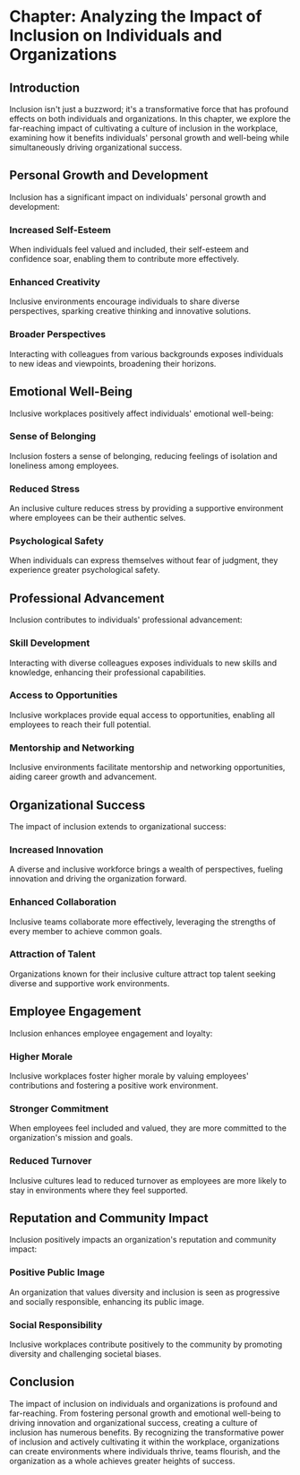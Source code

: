 Chapter: Analyzing the Impact of Inclusion on Individuals and Organizations
===========================================================================

Introduction
------------

Inclusion isn't just a buzzword; it's a transformative force that has profound effects on both individuals and organizations. In this chapter, we explore the far-reaching impact of cultivating a culture of inclusion in the workplace, examining how it benefits individuals' personal growth and well-being while simultaneously driving organizational success.

Personal Growth and Development
-------------------------------

Inclusion has a significant impact on individuals' personal growth and development:

### Increased Self-Esteem

When individuals feel valued and included, their self-esteem and confidence soar, enabling them to contribute more effectively.

### Enhanced Creativity

Inclusive environments encourage individuals to share diverse perspectives, sparking creative thinking and innovative solutions.

### Broader Perspectives

Interacting with colleagues from various backgrounds exposes individuals to new ideas and viewpoints, broadening their horizons.

Emotional Well-Being
--------------------

Inclusive workplaces positively affect individuals' emotional well-being:

### Sense of Belonging

Inclusion fosters a sense of belonging, reducing feelings of isolation and loneliness among employees.

### Reduced Stress

An inclusive culture reduces stress by providing a supportive environment where employees can be their authentic selves.

### Psychological Safety

When individuals can express themselves without fear of judgment, they experience greater psychological safety.

Professional Advancement
------------------------

Inclusion contributes to individuals' professional advancement:

### Skill Development

Interacting with diverse colleagues exposes individuals to new skills and knowledge, enhancing their professional capabilities.

### Access to Opportunities

Inclusive workplaces provide equal access to opportunities, enabling all employees to reach their full potential.

### Mentorship and Networking

Inclusive environments facilitate mentorship and networking opportunities, aiding career growth and advancement.

Organizational Success
----------------------

The impact of inclusion extends to organizational success:

### Increased Innovation

A diverse and inclusive workforce brings a wealth of perspectives, fueling innovation and driving the organization forward.

### Enhanced Collaboration

Inclusive teams collaborate more effectively, leveraging the strengths of every member to achieve common goals.

### Attraction of Talent

Organizations known for their inclusive culture attract top talent seeking diverse and supportive work environments.

Employee Engagement
-------------------

Inclusion enhances employee engagement and loyalty:

### Higher Morale

Inclusive workplaces foster higher morale by valuing employees' contributions and fostering a positive work environment.

### Stronger Commitment

When employees feel included and valued, they are more committed to the organization's mission and goals.

### Reduced Turnover

Inclusive cultures lead to reduced turnover as employees are more likely to stay in environments where they feel supported.

Reputation and Community Impact
-------------------------------

Inclusion positively impacts an organization's reputation and community impact:

### Positive Public Image

An organization that values diversity and inclusion is seen as progressive and socially responsible, enhancing its public image.

### Social Responsibility

Inclusive workplaces contribute positively to the community by promoting diversity and challenging societal biases.

Conclusion
----------

The impact of inclusion on individuals and organizations is profound and far-reaching. From fostering personal growth and emotional well-being to driving innovation and organizational success, creating a culture of inclusion has numerous benefits. By recognizing the transformative power of inclusion and actively cultivating it within the workplace, organizations can create environments where individuals thrive, teams flourish, and the organization as a whole achieves greater heights of success.
